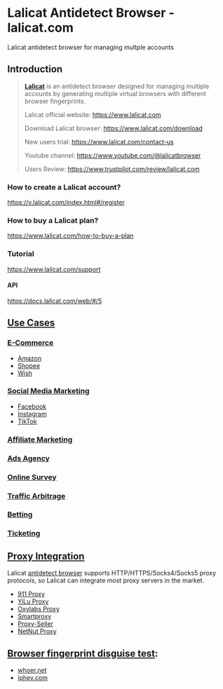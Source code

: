 # Lalicat Antidetect Browser - lalicat.com
Lalicat antidetect browser for managing multple accounts
## Introduction ##
> **[Lalicat](https://www.lalicat.com)** is an antidetect browser designed for managing multiple accounts by generating multiple virtual browsers with different browser fingerprints.
> 
> Lalicat official website: https://www.lalicat.com
> 
> Download Lalicat browser: https://www.lalicat.com/download
> 
> New users trial: https://www.lalicat.com/contact-us
> 
> Youtube channel: https://www.youtube.com/@lalicatbrowser
> 
> Users Review: https://www.trustpilot.com/review/lalicat.com

### How to create a Lalicat account? ###
https://v.lalicat.com/index.html#/register

### How to buy a Lalicat plan? ###
https://www.lalicat.com/how-to-buy-a-plan

### Tutorial ###
https://www.lalicat.com/support
#### API ####
https://docs.lalicat.com/web/#/5

## [Use Cases](https://www.lalicat.com/use-cases) ##
### [E-Commerce](https://www.lalicat.com/e-commerce) ###
- [Amazon](https://www.lalicat.com/efficient-amazon-review-method-managing-multi-accounts)
- [Shopee](https://www.lalicat.com/manage-multiple-shopee-seller-accounts)
- [Wish](https://www.lalicat.com/prevent-wish-seller-multiple-accounts-being-associated)
### [Social Media Marketing](https://www.lalicat.com/social-media-marketing) ###
- [Facebook](https://www.lalicat.com/create-multiple-facebook-accounts-without-phone-verification)
- [Instagram](https://www.lalicat.com/how-to-create-multiple-instagram-accounts-and-manage-them)
- [TikTok](https://www.lalicat.com/create-and-manage-multiple-tiktok-accounts)
### [Affiliate Marketing](https://www.lalicat.com/affiliate-marketing) ###
### [Ads Agency](https://www.lalicat.com/ads-agency) ###
### [Online Survey](https://www.lalicat.com/online-survey) ###
### [Traffic Arbitrage](https://www.lalicat.com/traffic-arbitrage) ###
### [Betting](https://www.lalicat.com/betting) ###
### [Ticketing](https://www.lalicat.com/ticketing) ###

## [Proxy Integration](https://www.lalicat.com/proxy-setting) ##
Lalicat [antidetect browser](https://www.lalicat.com) supports HTTP/HTTPS/Socks4/Socks5 proxy protocols, so Lalicat can integrate most proxy servers in the market.
- [911 Proxy](https://www.lalicat.com/911-socks5-proxy)
- [YiLu Proxy](https://www.lalicat.com/yilus5-proxy)
- [Oxylabs Proxy](https://www.lalicat.com/lalicat-browser-integrate-with-oxylabs-proxy)
- [Smartproxy](https://www.lalicat.com/how-to-use-smart-proxy-in-lalicat)
- [Proxy-Seller](https://www.lalicat.com/proxy-seller)
- [NetNut Proxy](https://www.lalicat.com/netnut-proxy)

## [Browser fingerprint disguise test](https://www.lalicat.com/fake-browser-fingerprint-test):
- [whoer.net](https://www.lalicat.com/whoer-net-detection)
- [iphey.com](https://www.lalicat.com/fake-browser-fingerprint-test)

